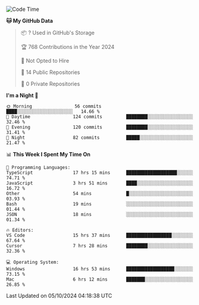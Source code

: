 <!--START_SECTION:waka-->
![Code Time](http://img.shields.io/badge/Code%20Time-6%2C186%20hrs%2011%20mins-blue)

**🐱 My GitHub Data** 

> 📦 ? Used in GitHub's Storage 
 > 
> 🏆 768 Contributions in the Year 2024
 > 
> 🚫 Not Opted to Hire
 > 
> 📜 14 Public Repositories 
 > 
> 🔑 0 Private Repositories 
 > 
**I'm a Night 🦉** 

```text
🌞 Morning                56 commits          ████░░░░░░░░░░░░░░░░░░░░░   14.66 % 
🌆 Daytime                124 commits         ████████░░░░░░░░░░░░░░░░░   32.46 % 
🌃 Evening                120 commits         ████████░░░░░░░░░░░░░░░░░   31.41 % 
🌙 Night                  82 commits          █████░░░░░░░░░░░░░░░░░░░░   21.47 % 
```


📊 **This Week I Spent My Time On** 

```text
💬 Programming Languages: 
TypeScript               17 hrs 15 mins      ███████████████████░░░░░░   74.71 % 
JavaScript               3 hrs 51 mins       ████░░░░░░░░░░░░░░░░░░░░░   16.72 % 
Other                    54 mins             █░░░░░░░░░░░░░░░░░░░░░░░░   03.93 % 
Bash                     19 mins             ░░░░░░░░░░░░░░░░░░░░░░░░░   01.44 % 
JSON                     18 mins             ░░░░░░░░░░░░░░░░░░░░░░░░░   01.34 % 

🔥 Editors: 
VS Code                  15 hrs 37 mins      █████████████████░░░░░░░░   67.64 % 
Cursor                   7 hrs 28 mins       ████████░░░░░░░░░░░░░░░░░   32.36 % 

💻 Operating System: 
Windows                  16 hrs 53 mins      ██████████████████░░░░░░░   73.15 % 
Mac                      6 hrs 12 mins       ███████░░░░░░░░░░░░░░░░░░   26.85 % 
```


 Last Updated on 05/10/2024 04:18:38 UTC
<!--END_SECTION:waka-->

